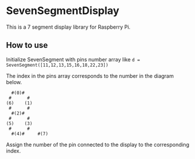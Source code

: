 # SevenSegmentDisplay

This is a 7 segment display library for Raspberry Pi.

## How to use

Initialize SevenSegment with pins number array like 
```d = SevenSegment([11,12,13,15,16,18,22,23])```

The index in the pins array corresponds to the number in the diagram below.

```
  #(0)#
 #      # 
(6)    (1)
 #      #
  #(2)#
 #      # 
(5)    (3)
 #      #
  #(4)#     #(7)
```

Assign the number of the pin connected to the display to the corresponding index.


